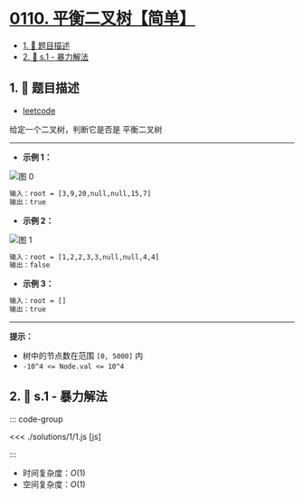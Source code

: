 # [0110. 平衡二叉树【简单】](https://github.com/tnotesjs/TNotes.leetcode/tree/main/notes/0110.%20%E5%B9%B3%E8%A1%A1%E4%BA%8C%E5%8F%89%E6%A0%91%E3%80%90%E7%AE%80%E5%8D%95%E3%80%91)

<!-- region:toc -->

- [1. 📝 题目描述](#1--题目描述)
- [2. 🎯 s.1 - 暴力解法](#2--s1---暴力解法)

<!-- endregion:toc -->

## 1. 📝 题目描述

- [leetcode](https://leetcode.cn/problems/balanced-binary-tree/)

给定一个二叉树，判断它是否是 平衡二叉树

---

- **示例 1：**

![图 0](https://cdn.jsdelivr.net/gh/tnotesjs/imgs@main/2025-09-09-13-22-49.png)

```txt
输入：root = [3,9,20,null,null,15,7]
输出：true
```

- **示例 2：**

![图 1](https://cdn.jsdelivr.net/gh/tnotesjs/imgs@main/2025-09-09-13-23-06.png)

```txt
输入：root = [1,2,2,3,3,null,null,4,4]
输出：false
```

- **示例 3：**

```txt
输入：root = []
输出：true
```

---

**提示：**

- 树中的节点数在范围 `[0, 5000]` 内
- `-10^4 <= Node.val <= 10^4`

## 2. 🎯 s.1 - 暴力解法

::: code-group

<<< ./solutions/1/1.js [js]

:::

- 时间复杂度：$O(1)$
- 空间复杂度：$O(1)$
